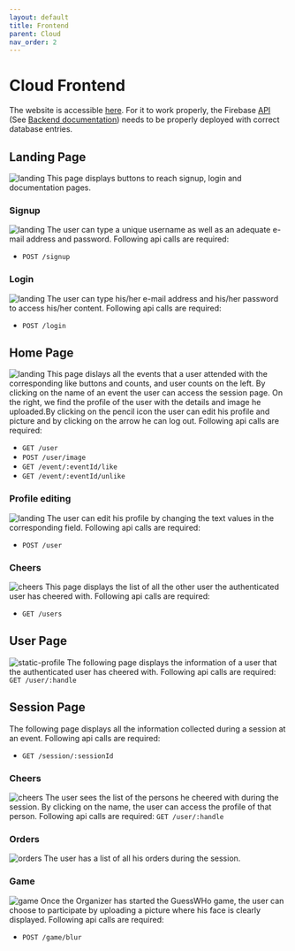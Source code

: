 ```yaml
---
layout: default
title: Frontend
parent: Cloud
nav_order: 2
---
```


# Cloud Frontend

The website is accessible [here](https://cheers-soc.web.app/). For it to work properly, the Firebase [API](https://europe-west1-cheers-soc.cloudfunctions.net/api) (See [Backend documentation](https://team-gad.github.io/documentation/docs/gateway/backend/)) needs to be properly deployed with correct database entries.
## Landing Page
![landing](../../../assets/images/landing-page.png)
This page displays buttons to reach signup, login and documentation pages.
### Signup
![landing](../../../assets/images/signup.png)
The user can type a unique username as well as an adequate e-mail address and password. 
Following api calls are required:
- `POST /signup` 
### Login
![landing](../../../assets/images/login.png)
The user can type his/her e-mail address and his/her password to access his/her content. 
Following api calls are required:
- `POST /login` 
## Home Page
![landing](../../../assets/images/home.png)
This page dislays all the events that a user attended with the corresponding like buttons and counts, and user counts on the left. By clicking on the name of an event the user can access the session page. On the right, we find the profile of the user with the details and image he uploaded.By clicking on the pencil icon the user can edit his profile and picture and by clicking on the arrow he can log out.
Following api calls are required:
- `GET /user` 
- `POST /user/image`
- `GET /event/:eventId/like`
- `GET /event/:eventId/unlike` 
### Profile editing
![landing](../../../assets/images/edit-profile.png)
The user can edit his profile by changing the text values in the corresponding field.
Following api calls are required:
- `POST /user`
### Cheers
![cheers](../../../assets/images/cheers.png)
This page displays the list of all the other user the authenticated user has cheered with.
Following api calls are required:
- `GET /users`
## User Page
![static-profile](../../../assets/images/profile.png)
The following page displays the information of a user that the authenticated user has cheered with.
Following api calls are required:
`GET /user/:handle`
## Session Page
The following page displays all the information collected during a session at an event.
Following api calls are required:
- `GET /session/:sessionId` 
### Cheers
![cheers](../../../assets/images/session-cheers.png)
The user sees the list of the persons he cheered with during the session. By clicking on the name, the user can access the profile of that person.
Following api calls are required:
`GET /user/:handle`
### Orders
![orders](../../../assets/images/orders.png)
The user has a list of all his orders during the session.
### Game
![game](../../../assets/images/games.png)
Once the Organizer has started the GuessWHo game, the user can choose to participate by uploading a picture where his face is clearly displayed.
Following api calls are required:
- `POST /game/blur`

